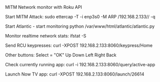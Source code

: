MITM Network monitor with Roku API

Start MITM Attack:
sudo ettercap -T -i enp3s0 -M ARP /192.168.2.133// -q

Start Atlantic - start monitoring
python /var/www/html/atlantic/atlantic.py

Monitor realtime network stats:
ifstat -S

Send RCU keypresses:
curl -XPOST 192.168.2.133:8060/keypress/Home

Other buttons:
Select = "OK"
Up
Down
Left
Right
Back

Check currently running app:
curl -i 192.168.2.133:8060/query/active-app

Launch Now TV app:
curl -XPOST 192.168.2.133:8060/launch/26614
